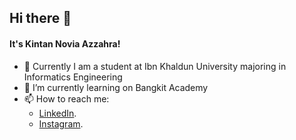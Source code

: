 ## Hi there 👋

<!--
**kintannovia/kintannovia** is a ✨ _special_ ✨ repository because its `README.md` (this file) appears on your GitHub profile.

Here are some ideas to get you started:
-->
#### It's Kintan Novia Azzahra!

- 🔭 Currently I am a student at Ibn Khaldun University majoring in Informatics Engineering
- 🌱 I’m currently learning on Bangkit Academy
- 📫 How to reach me:
  * [LinkedIn](https://www.linkedin.com/in/kintan-novia-azzahra-2851201a4/).
  * [Instagram](https://www.instagram.com/kintanvzr/).
